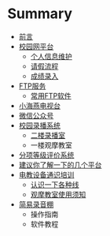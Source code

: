 # Summary

* [前言](README.md)
* [校园网平台](chapter1.md)
  * [个人信息维护](chapter1/ge-ren-xin-xi-wei-hu.md)
  * [请假流程](chapter1/qing-jia-liu-cheng.md)
  * [成绩录入](chapter1/cheng-ji-lu-ru.md)
* [ FTP服务](di-er-zhang-ftp-fu-wu.md)
  * [常用FTP软件](di-er-zhang-ftp-fu-wu/chang-yong-ftp-ruan-jian.md)
* [小海燕电视台](di-san-zhang-xiao-hai-yan-dian-shi-tai.md)
* [微信公众号](di-wu-zhang-wei-xin-gong-zhong-hao.md)
* [校园录播系统](di-liu-zhang-lu-bo-xi-tong.md)
  * [二楼录播室](di-liu-zhang-lu-bo-xi-tong/er-lou-lu-bo-shi.md)
  * 一楼观摩教室
* [分项等级评价系统](fen-xiang-deng-ji-ping-jia-xi-tong.md)
* [建议你了解一下的几个平台](di-liu-zhang-bi-xu-le-jie-de-ji-ge-ping-tai.md)
* [电教设备通识培训](dian-jiao-she-bei-tong-shi-pei-xun.md)
  * [认识一下各种线](dian-jiao-she-bei-tong-shi-pei-xun/ren-shi-yi-xia-ge-zhong-xian.md)
  * [观摩教室使用须知](dian-jiao-she-bei-tong-shi-pei-xun/guan-mo-jiao-shi-shi-yong-xu-zhi.md)
* [简易录音棚](jian-yi-lu-yin-peng.md)
  * 操作指南
  * 软件教程

